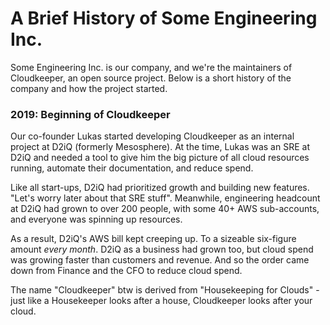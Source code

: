 # A Brief History of Some Engineering Inc.
Some Engineering Inc. is our company, and we're the maintainers of Cloudkeeper, an open source project. Below is a short history of the company and how the project started.

### 2019: Beginning of Cloudkeeper
Our co-founder Lukas started developing Cloudkeeper as an internal project at D2iQ (formerly Mesosphere). At the time, Lukas was an SRE at D2iQ and needed a tool to give him the big picture of all cloud resources running, automate their documentation, and reduce spend.

Like all start-ups, D2iQ had prioritized growth and building new features. "Let's worry later about that SRE stuff".  Meanwhile, engineering headcount at D2iQ had grown to over 200 people, with some 40+ AWS sub-accounts, and everyone was spinning up resources.

As a result, D2iQ's AWS bill kept creeping up. To a sizeable six-figure amount _every month_. D2iQ as a business had grown too, but cloud spend was growing faster than customers and revenue. And so the order came down from Finance and the CFO to reduce cloud spend.

The name "Cloudkeeper" btw is derived from "Housekeeping for Clouds" - just like a Housekeeper looks after a house, Cloudkeeper looks after your cloud.
